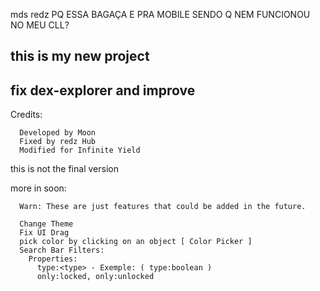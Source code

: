 mds redz PQ ESSA BAGAÇA E PRA MOBILE SENDO Q NEM FUNCIONOU NO MEU CLL?


## this is my new project
## fix dex-explorer and improve

Credits:
```
  Developed by Moon
  Fixed by redz Hub
  Modified for Infinite Yield
```

this is not the final version

more in soon:
```
  Warn: These are just features that could be added in the future.
  
  Change Theme
  Fix UI Drag
  pick color by clicking on an object [ Color Picker ]
  Search Bar Filters:
    Properties:
      type:<type> - Exemple: ( type:boolean )
      only:locked, only:unlocked
```
